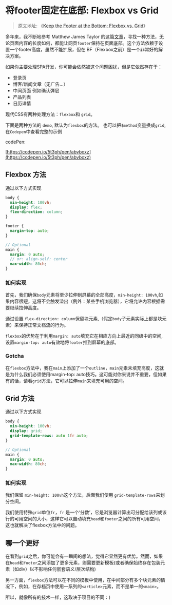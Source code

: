# 将footer固定在底部: Flexbox vs Grid

> 原文地址: 《[Keep the Footer at the Bottom: Flexbox vs. Grid](https://aralroca.com/blog/from-node-to-deno)》

多年来，我不断地参考 Matthew James Taylor 的这篇[文章](https://matthewjamestaylor.com/bottom-footer)，寻找一种方法，无论页面内容的长度如何，都能让网页`footer`保持在页面底部。这个方法依赖于设置一个footer高度，虽然不能扩展，但在 BF（Flexbox之前）是一个非常好的解决方案。

如果你主要处理SPA开发，你可能会依然被这个问题困扰，但是它依然存在于：

[//]: <If you mostly deal with SPA development, you may be confused about why this problem is still around, but it's still a possibility to find your footer floating up for:>

- 登录页
- 博客/新闻文章（无广告...）
- 中间页面 例如确认弹层
- 产品列表
- 日历详情

现代CSS有两种处理方法：`flexbox`和 `grid`。

下面是两种方法的 `demo`, 默认为`flexbox`的方法。
也可以把`$method`变量换成`grid`, 在`Codepen`中查看完整的示例

codePen:

[https://codepen.io/5t3ph/pen/abvboxz](https://codepen.io/5t3ph/pen/abvboxz)

## Flexbox 方法

通过以下方式实现

```scss
body {
  min-height: 100vh;
  display: flex;
  flex-direction: column;
}

footer {
  margin-top: auto;
}

// Optional
main {
  margin: 0 auto;
  // or: align-self: center
  max-width: 80ch;
}
```

### 如何实现

首先，我们确保`body`元素将至少拉伸到屏幕的全部高度，`min-height: 100vh`,如果内容很短，这将不会触发溢出（例外：某些手机浏览器），它将允许内容根据需要继续拉伸高度。

通过设置 `flex-direction: column`保留块元素,（假定`body`子元素实际上都是块元素）来保持正常文档流的行为。

`flexbox`的优势在于利用`margin: auto`填充它在相应方向上最近的同级中的空间,设置`margin-top: auto`有效地将`footer`推到屏幕的底部。

### Gotcha

在`flexbox`方法中，我在`main`上添加了一个`outline`，`main`元素未填充高度，这就是为什么我们必须使用margin-top: auto技巧。这可能对你来说并不重要，但如果有的话，请看`grid`方法，它可以拉伸`main`来填充可用的空间。

## Grid 方法

通过以下方式实现

```scss
body {
  min-height: 100vh;
  display: grid;
  grid-template-rows: auto 1fr auto;
}

// Optional
main {
  margin: 0 auto;
  max-width: 80ch;
}
```

### 如何实现

我们保留 `min-height: 100vh`这个方法，后面我们使用
`grid-template-rows`来划分空间。

我们使用特殊`grid`单位`fr`，`fr` 是一个‘分数’，它是浏览器计算出可分配给该列或该行的可用空间的大小，这样它可以自动填充`head`和`footer`之间的所有可用空间，这也就解决了flexbox方法中的问题。

## 哪一个更好

在看到`grid`之后，你可能会有一瞬间的想法，觉得它显然更有优势。然而，如果在`head`和`footer`之间添加了更多元素，则需要更新模板(或者确保始终存在包装元素（如div）以不影响任何嵌套语义/层次结构)

另一方面，`flexbox`方法可以在不同的模板中使用，在中间部分有多个块元素的情况下，例如，在存档页中使用一系列的`<article>`元素，而不是单一的`<main>`。

所以，就像所有的技术一样，这取决于项目的不同：)
